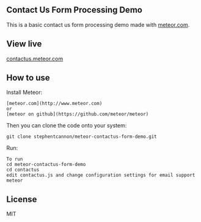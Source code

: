 Contact Us Form Processing Demo
------------
This is a basic contact us form processing demo made with [meteor.com](http://www.meteor.com).

View live
----------
[contactus.meteor.com](http://contactus.meteor.com)

How to use
----------

Install Meteor:

    [meteor.com](http://www.meteor.com)
    or
    [meteor on github](https://github.com/meteor/meteor)

Then you can clone the code onto your system:

    git clone stephentcannon/meteor-contactus-form-demo.git

Run:
    
    To run
    cd meteor-contactus-form-demo
    cd contactus
    edit contactus.js and change configuration settings for email support
    meteor 

License
------------
MIT